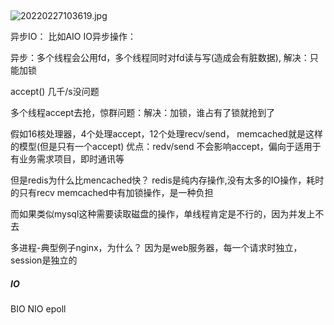 ##
![20220227103619.jpg](https://pic.imgdb.cn/item/621ae3da2ab3f51d91ec811e.jpg)



异步IO： 比如AIO 
IO异步操作：

异步：多个线程会公用fd，多个线程同时对fd读与写(造成会有脏数据), 解决：只能加锁

accept() 几千/s没问题

多个线程accept去抢，惊群问题：解决：加锁，谁占有了锁就抢到了


假如16核处理器，4个处理accept，12个处理recv/send， memcached就是这样的模型(但是只有一个accept)
优点：redv/send 不会影响accept，偏向于适用于有业务需求项目，即时通讯等

但是redis为什么比mencached快？
redis是纯内存操作,没有太多的IO操作，耗时的只有recv
memcached中有加锁操作，是一种负担

而如果类似mysql这种需要读取磁盘的操作，单线程肯定是不行的，因为并发上不去


多进程-典型例子nginx，为什么？
因为是web服务器，每一个请求时独立，session是独立的



##### IO
BIO
NIO
epoll
